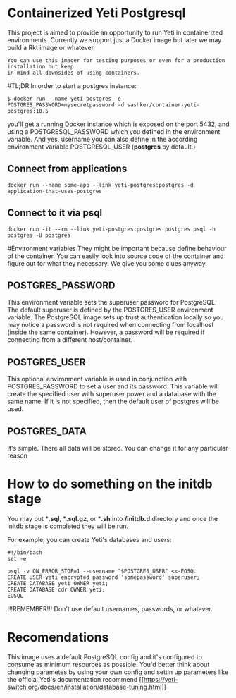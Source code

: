 # Containerized Yeti Postgresql
This project is aimed to provide an opportunity to run Yeti in containerized environments.
Currently we support just a Docker image but later we may build a Rkt image or whatever.

    You can use this imager for testing purposes or even for a production installation but keep
    in mind all downsides of using containers.

#TL;DR
In order to start a postgres instance:

    $ docker run --name yeti-postgres -e POSTGRES_PASSWORD=mysecretpassword -d sashker/container-yeti-postgres:10.5

you'll get a running Docker instance which is exposed on the port 5432, and using a POSTGRESQL_PASSWORD which you defined in the environment variable. And yes, username you can also define in the according environment variable POSTGRESQL_USER (**postgres** by default.)

## Connect from applications
    docker run --name some-app --link yeti-postgres:postgres -d application-that-uses-postgres

## Connect to it via **psql**
    docker run -it --rm --link yeti-postgres:postgres postgres psql -h postgres -U postgres

#Environment variables
They might be important because define behaviour of the container. You can easily look into source code of the container and figure out for what they necessary. We give you some clues anyway.

## POSTGRES_PASSWORD
This environment variable sets the superuser password for PostgreSQL. The default superuser is defined by the POSTGRES_USER environment variable. The PostgreSQL image sets up trust authentication locally so you may notice a password is not required when connecting from localhost (inside the same container). However, a password will be required if connecting from a different host/container.

## POSTGRES_USER
This optional environment variable is used in conjunction with POSTGRES_PASSWORD to set a user and its password. This variable will create the specified user with superuser power and a database with the same name. If it is not specified, then the default user of postgres will be used.

## POSTGRES_DATA
It's simple. There all data will be stored. You can change it for any particular reason

# How to do something on the initdb stage
You may put ***.sql**, ***.sql.gz**, or ***.sh** into **/initdb.d** directory and once the initdb stage is completed they will be run.

For example, you can create Yeti's databases and users:
    
    #!/bin/bash
    set -e

    psql -v ON_ERROR_STOP=1 --username "$POSTGRES_USER" <<-EOSQL
    CREATE USER yeti encrypted password 'somepassword' superuser;
    CREATE DATABASE yeti OWNER yeti;
    CREATE DATABASE cdr OWNER yeti;
    EOSQL

!!!REMEMBER!!! Don't use default usernames, passwords, or whatever. 

# Recomendations
This image uses a default PostgreSQL config and it's configured to consume as minimum resources as possible. You'd better think about changing parametes by using your own config and settin up parameters like the official Yeti's documentation recommend [[https://yeti-switch.org/docs/en/installation/database-tuning.html]]
